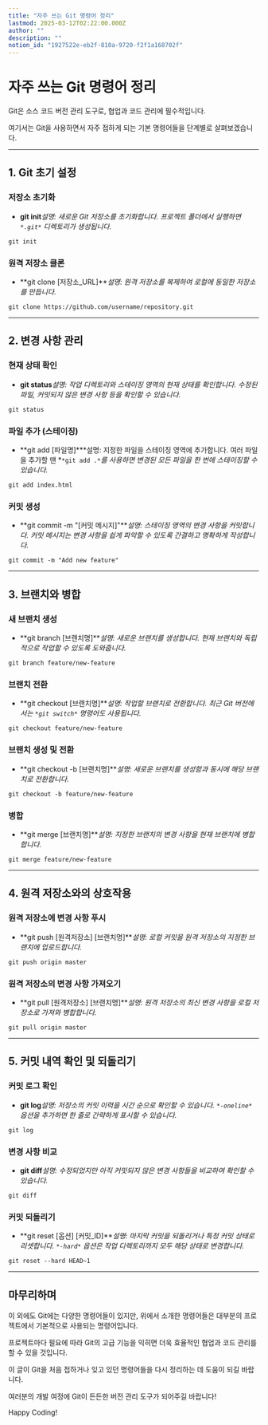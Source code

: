 ```yaml
---
title: "자주 쓰는 Git 명령어 정리"
lastmod: 2025-03-12T02:22:00.000Z
author: ""
description: ""
notion_id: "1927522e-eb2f-810a-9720-f2f1a168702f"
---
```


# 자주 쓰는 Git 명령어 정리

Git은 소스 코드 버전 관리 도구로, 협업과 코드 관리에 필수적입니다.

여기서는 Git을 사용하면서 자주 접하게 되는 기본 명령어들을 단계별로 살펴보겠습니다.

---

## 1. Git 초기 설정

### **저장소 초기화**

- **git init***설명: 새로운 Git 저장소를 초기화합니다. 프로젝트 폴더에서 실행하면 *`*.git*`* 디렉토리가 생성됩니다.*
```shell
git init

```


### **원격 저장소 클론**

- **git clone [저장소_URL]***설명: 원격 저장소를 복제하여 로컬에 동일한 저장소를 만듭니다.*
```shell
git clone https://github.com/username/repository.git

```


---

## 2. 변경 사항 관리

### **현재 상태 확인**

- **git status***설명: 작업 디렉토리와 스테이징 영역의 현재 상태를 확인합니다. 수정된 파일, 커밋되지 않은 변경 사항 등을 확인할 수 있습니다.*
```shell
git status

```


### **파일 추가 (스테이징)**

- **git add [파일명]***설명: 지정한 파일을 스테이징 영역에 추가합니다. 여러 파일을 추가할 땐 *`*git add .*`*를 사용하면 변경된 모든 파일을 한 번에 스테이징할 수 있습니다.*
```shell
git add index.html

```


### **커밋 생성**

- **git commit -m "[커밋 메시지]"***설명: 스테이징 영역의 변경 사항을 커밋합니다. 커밋 메시지는 변경 사항을 쉽게 파악할 수 있도록 간결하고 명확하게 작성합니다.*
```shell
git commit -m "Add new feature"

```


---

## 3. 브랜치와 병합

### **새 브랜치 생성**

- **git branch [브랜치명]***설명: 새로운 브랜치를 생성합니다. 현재 브랜치와 독립적으로 작업할 수 있도록 도와줍니다.*
```shell
git branch feature/new-feature

```


### **브랜치 전환**

- **git checkout [브랜치명]***설명: 작업할 브랜치로 전환합니다. 최근 Git 버전에서는 *`*git switch*`* 명령어도 사용됩니다.*
```shell
git checkout feature/new-feature

```


### **브랜치 생성 및 전환**

- **git checkout -b [브랜치명]***설명: 새로운 브랜치를 생성함과 동시에 해당 브랜치로 전환합니다.*
```shell
git checkout -b feature/new-feature

```


### **병합**

- **git merge [브랜치명]***설명: 지정한 브랜치의 변경 사항을 현재 브랜치에 병합합니다.*
```shell
git merge feature/new-feature

```


---

## 4. 원격 저장소와의 상호작용

### **원격 저장소에 변경 사항 푸시**

- **git push [원격저장소] [브랜치명]***설명: 로컬 커밋을 원격 저장소의 지정한 브랜치에 업로드합니다.*
```shell
git push origin master

```


### **원격 저장소의 변경 사항 가져오기**

- **git pull [원격저장소] [브랜치명]***설명: 원격 저장소의 최신 변경 사항을 로컬 저장소로 가져와 병합합니다.*
```shell
git pull origin master

```


---

## 5. 커밋 내역 확인 및 되돌리기

### **커밋 로그 확인**

- **git log***설명: 저장소의 커밋 이력을 시간 순으로 확인할 수 있습니다. *`*-oneline*`* 옵션을 추가하면 한 줄로 간략하게 표시할 수 있습니다.*
```shell
git log

```


### **변경 사항 비교**

- **git diff***설명: 수정되었지만 아직 커밋되지 않은 변경 사항들을 비교하여 확인할 수 있습니다.*
```shell
git diff

```


### **커밋 되돌리기**

- **git reset [옵션] [커밋_ID]***설명: 마지막 커밋을 되돌리거나 특정 커밋 상태로 리셋합니다. *`*-hard*`* 옵션은 작업 디렉토리까지 모두 해당 상태로 변경합니다.*
```shell
git reset --hard HEAD~1

```


---

## 마무리하며

이 외에도 Git에는 다양한 명령어들이 있지만, 위에서 소개한 명령어들은 대부분의 프로젝트에서 기본적으로 사용되는 명령어입니다.

프로젝트마다 필요에 따라 Git의 고급 기능을 익히면 더욱 효율적인 협업과 코드 관리를 할 수 있을 것입니다.

이 글이 Git을 처음 접하거나 잊고 있던 명령어들을 다시 정리하는 데 도움이 되길 바랍니다.

여러분의 개발 여정에 Git이 든든한 버전 관리 도구가 되어주길 바랍니다!

Happy Coding!


